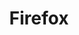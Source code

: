 ---
title: "Firefox"
description: A privacy-focused browser.
links:
  - text: Official Website
    url: https://firefox.com/
rating: 4.5
logo:
  src: /assets/images/uses/vscode.svg
  alt: Visual Studio Code logo
  width: 100
  height: 100
---